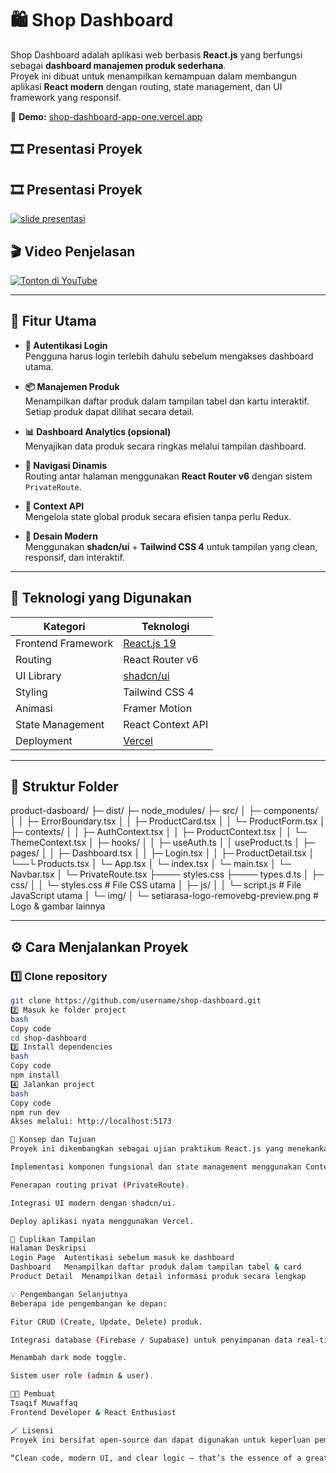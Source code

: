 # 🛍️ Shop Dashboard

Shop Dashboard adalah aplikasi web berbasis **React.js** yang berfungsi sebagai **dashboard manajemen produk sederhana**.  
Proyek ini dibuat untuk menampilkan kemampuan dalam membangun aplikasi **React modern** dengan routing, state management, dan UI framework yang responsif.

🔗 **Demo:** [shop-dashboard-app-one.vercel.app](https://shop-dashboard-app-one.vercel.app/)
## 🎞️ Presentasi Proyek

## 🎞️ Presentasi Proyek

[![slide presentasi](https://img.shields.io/badge/🎥_Lihat_Presentasi-Gamma.app-blue?style=for-the-badge)](https://gamma.app/docs/Presentasi-Proyek-Akhir-Reactjs-f96ilptrmirpsc5?mode=present#card-0pckpvbv9821utk)

## 🎬 Video Penjelasan

[![Tonton di YouTube](https://img.shields.io/badge/▶️_Tonton_Video-YouTube-red?style=for-the-badge)]([[https://www.youtube.com/watch?v=YOUR_VIDEO_ID](https://youtu.be/4AU66gFnu7I?si=qafGlWtJqqvNjuDB](https://youtu.be/4AU66gFnu7I?si=ertLmEvCNENYeXz8)))

---

## 🚀 Fitur Utama

- **🔐 Autentikasi Login**  
  Pengguna harus login terlebih dahulu sebelum mengakses dashboard utama.

- **📦 Manajemen Produk**  
  Menampilkan daftar produk dalam tampilan tabel dan kartu interaktif.  
  Setiap produk dapat dilihat secara detail.

- **📊 Dashboard Analytics (opsional)**  
  Menyajikan data produk secara ringkas melalui tampilan dashboard.

- **🧭 Navigasi Dinamis**  
  Routing antar halaman menggunakan **React Router v6** dengan sistem `PrivateRoute`.

- **🧠 Context API**  
  Mengelola state global produk secara efisien tanpa perlu Redux.

- **🎨 Desain Modern**  
  Menggunakan **shadcn/ui** + **Tailwind CSS 4** untuk tampilan yang clean, responsif, dan interaktif.

---

## 🧩 Teknologi yang Digunakan

| Kategori | Teknologi |
|-----------|------------|
| Frontend Framework | [React.js 19](https://react.dev/) |
| Routing | React Router v6 |
| UI Library | [shadcn/ui](https://ui.shadcn.com/) |
| Styling | Tailwind CSS 4 |
| Animasi | Framer Motion |
| State Management | React Context API |
| Deployment | [Vercel](https://vercel.com/) |

---

## 📁 Struktur Folder

product-dasboard/
├─ dist/
├─ node_modules/
├─ src/
│  ├─ components/
│  │  ├─ ErrorBoundary.tsx
│  │  ├─ ProductCard.tsx
│  │  └─ ProductForm.tsx
│  ├─ contexts/
│  │  ├─ AuthContext.tsx
│  │  ├─ ProductContext.tsx
│  │  └─ ThemeContext.tsx
│  ├─ hooks/
│  │  ├─ useAuth.ts
│  │ useProduct.ts
│  ├─ pages/
│  │  ├─ Dashboard.tsx
│  │  ├─ Login.tsx
│  │  ├─ ProductDetail.tsx
│  └──└ Products.tsx
│  └─ App.tsx
│  └─ index.tsx
│  └─ main.tsx
│  └─ Navbar.tsx
│  └─ PrivateRoute.tsx
├──── styles.css
├──── types.d.ts
│ ├─ css/
│ │ └─ styles.css # File CSS utama
│ ├─ js/
│ │ └─ script.js # File JavaScript utama
│ └─ img/
│ └─ setiarasa-logo-removebg-preview.png # Logo & gambar lainnya


---

## ⚙️ Cara Menjalankan Proyek

### 1️⃣ Clone repository
```bash
git clone https://github.com/username/shop-dashboard.git
2️⃣ Masuk ke folder project
bash
Copy code
cd shop-dashboard
3️⃣ Install dependencies
bash
Copy code
npm install
4️⃣ Jalankan project
bash
Copy code
npm run dev
Akses melalui: http://localhost:5173

🧠 Konsep dan Tujuan
Proyek ini dikembangkan sebagai ujian praktikum React.js yang menekankan pada:

Implementasi komponen fungsional dan state management menggunakan Context API.

Penerapan routing privat (PrivateRoute).

Integrasi UI modern dengan shadcn/ui.

Deploy aplikasi nyata menggunakan Vercel.

🧩 Cuplikan Tampilan
Halaman	Deskripsi
Login Page	Autentikasi sebelum masuk ke dashboard
Dashboard	Menampilkan daftar produk dalam tampilan tabel & card
Product Detail	Menampilkan detail informasi produk secara lengkap

💡 Pengembangan Selanjutnya
Beberapa ide pengembangan ke depan:

Fitur CRUD (Create, Update, Delete) produk.

Integrasi database (Firebase / Supabase) untuk penyimpanan data real-time.

Menambah dark mode toggle.

Sistem user role (admin & user).

👨‍💻 Pembuat
Tsaqif Muwaffaq
Frontend Developer & React Enthusiast

🪄 Lisensi
Proyek ini bersifat open-source dan dapat digunakan untuk keperluan pembelajaran atau pengembangan pribadi.

“Clean code, modern UI, and clear logic — that’s the essence of a great dashboard.”
